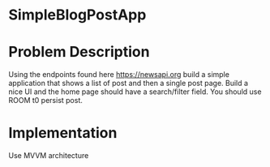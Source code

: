 # SimpleBlogPostApp

# Problem Description 

Using the endpoints found here https://newsapi.org build a simple application that shows a list of post and then a single post page. Build a nice UI and the home page should have a search/filter field. You should use ROOM t0 persist post.

 
 

# Implementation 

Use MVVM architecture 

